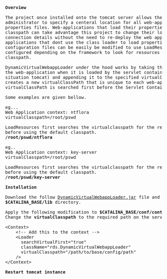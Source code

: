 <pre>
<b>Overview</b>

The project once installed onto the tomcat server allows the tomcat
administrator to specify a centeral location for all web-applications
properties files. Web-applications that load their properties using the
classpath can take advantage this project to change their logging/database
connection details without the need to re-deploy the web application. Web-
applications that dont use the class loader to load properties files and or
configuration files can be easily be modified to use LoadResources or
configured depending on the framework to look for resources on the default
classpath.

DynamicVirtualWebappLoader under the hood works by taking the context-path of
the web-application when it is loaded by the servlet container (in this
situation tomcat) and appending it to the specified virtualClasspath. This
creates a new virtualClassPath that is unique to each web-application. The new
virtualClassPath is searched first before the Servlet Container classpath.

Some examples are given bellow.

eg... 
Web Application context: ntflora
virtualClasspath=/root/pswd

LoadResources first searches the virtualclasspath for the requested resource
before using the default classpath.
<b>/root/pswd/ntflora</b>

eg.. 
Web Application context: key-server
virtualClasspath=/root/pswd

LoadResources first searches the virtualclasspath for the requested resource
before using the default classpath.
<b>/root/pswd/key-server</b>

<b>Installation</b>

Download the follow <a href="browse/package/DynamicVirtualWebappLoader.jar?raw
">DynamicVirtualWebappLoader.jar</a> file and place it into your
<b>$CATALINA_BASE/lib</b> directory.

Apply the following modification to <b>$CATALINA_BASE/conf/context.xml</b>.
Change the <b>virtualClasspath</b> to the required path on the server.

&lt;Context>
    &lt;!-- Add this to the context -->
    &lt;Loader
      searchVirtualFirst="true" 
      className="rds.DynamicVirtualWebappLoader"
      virtualClasspath="/path/to/base/config/path"
    />
&lt;/Context>

<b>Restart tomcat instance</b>
</pre>

